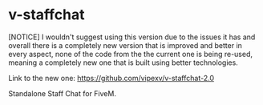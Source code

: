 
# v-staffchat

[NOTICE] I wouldn't suggest using this version due to the issues it has and overall there is a completely new version that is improved and better in every aspect, none of the code from the the current one is being re-used, meaning a completely new one that is built using better technologies.

Link to the new one: https://github.com/vipexv/v-staffchat-2.0


Standalone Staff Chat for FiveM.

